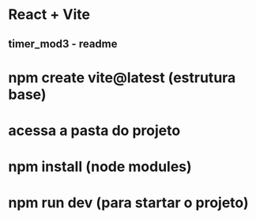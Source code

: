 # React + Vite

## timer_mod3 - readme

# npm create vite@latest (estrutura base)

# acessa a pasta do projeto

# npm install (node modules)

# npm run dev (para startar o projeto)

#

#

#

#

#

#

#

#

#
